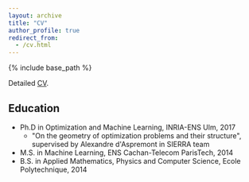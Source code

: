 ```yaml
---
layout: archive
title: "CV"
author_profile: true
redirect_from:
  - /cv.html
---
```


{% include base_path %}


Detailed [CV](/files/vroulet_cv.pdf).


## Education
* Ph.D in Optimization and Machine Learning, INRIA-ENS Ulm, 2017
  - "On the geometry of optimization problems and their structure", supervised by Alexandre d'Aspremont in SIERRA team
* M.S. in Machine Learning, ENS Cachan-Telecom ParisTech, 2014
* B.S. in Applied Mathematics, Physics and Computer Science, Ecole Polytechnique, 2014
